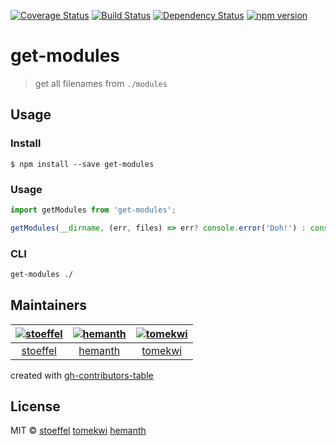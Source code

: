 [![Coverage Status](https://coveralls.io/repos/1-liners/get-modules/badge.svg?branch=master)](https://coveralls.io/r/1-liners/get-modules?branch=master)
[![Build Status](https://travis-ci.org/1-liners/get-modules.svg?branch=master)](https://travis-ci.org/1-liners/get-modules)
[![Dependency Status](https://david-dm.org/1-liners/get-modules.svg)](https://david-dm.org/1-liners/get-modules)
[![npm version](https://badge.fury.io/js/get-modules.svg)](http://badge.fury.io/js/get-modules)

get-modules
====

> get all filenames from `./modules`

## Usage

### Install

```
$ npm install --save get-modules
```

### Usage

```js
import getModules from 'get-modules';

getModules(__dirname, (err, files) => err? console.error('Doh!') : console.log(files));
```

### CLI

```bash
get-modules ./
```

## Maintainers

|  [![stoeffel](https://avatars.githubusercontent.com/u/1217681?v=3&s=80)](https://github.com/stoeffel) | [![hemanth](https://avatars.githubusercontent.com/u/18315?v=3&s=80)](https://github.com/hemanth) | [![tomekwi](https://avatars.githubusercontent.com/u/4624660?v=3&s=80)](https://github.com/tomekwi)  |
| :--:|:--:|:--: |
|  [stoeffel](https://github.com/stoeffel) | [hemanth](https://github.com/hemanth) | [tomekwi](https://github.com/tomekwi)  |

created with [gh-contributors-table](https://github.com/stoeffel/gh-contributors-table)


## License

MIT © [stoeffel](http://schtoeffel.ch) [tomekwi](http://github.com/tomekwi) [hemanth](http://www.h3manth.com/)
